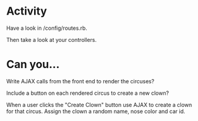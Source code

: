 # Activity

Have a look in /config/routes.rb.

Then take a look at your controllers.

# Can you...

Write AJAX calls from the front end to 
render the circuses?

Include a button on each rendered circus to create a new clown?

When a user clicks the "Create Clown" button
use AJAX to create a clown for that circus.
Assign the clown a random name, nose color and car id.
